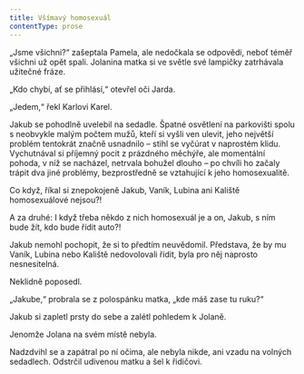 ```yaml
---
title: Všímavý homosexuál
contentType: prose
---
```


„Jsme všichni?“ zašeptala Pamela, ale nedočkala se odpovědi, neboť téměř všichni už opět spali. Jolanina matka si ve světle své lampičky zatrhávala užitečné fráze.

„Kdo chybí, ať se přihlásí,“ otevřel oči Jarda.

„Jedem,“ řekl Karlovi Karel.

Jakub se pohodlně uvelebil na sedadle. Špatné osvětlení na parkovišti spolu s neobvykle malým počtem mužů, kteří si vyšli ven ulevit, jeho největší problém tentokrát značně usnadnilo – stihl se vyčúrat v naprostém klidu. Vychutnával si příjemný pocit z prázdného měchýře, ale momentální pohoda, v níž se nacházel, netrvala bohužel dlouho – po chvíli ho začaly trápit dva jiné problémy, bezprostředně se vztahující k jeho homosexualitě.

Co když, říkal si znepokojeně Jakub, Vaník, Lubina ani Kaliště homosexuálové nejsou?!

A za druhé: I když třeba někdo z nich homosexuál je a on, Jakub, s ním bude žít, kdo bude řídit auto?!

Jakub nemohl pochopit, že si to předtím neuvědomil. Představa, že by mu Vaník, Lubina nebo Kaliště nedovolovali řídit, byla pro něj naprosto nesnesitelná.

Neklidně poposedl.

„Jakube,“ probrala se z polospánku matka, „kde máš zase tu ruku?“

Jakub si zapletl prsty do sebe a zalétl pohledem k Jolaně.

Jenomže Jolana na svém místě nebyla.

Nadzdvihl se a zapátral po ní očima, ale nebyla nikde, ani vzadu na volných sedadlech. Odstrčil udivenou matku a šel k řidičovi.
